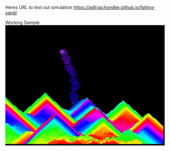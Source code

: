 Heres URL to test out simulation
https://adityachondke.github.io/falling-sand/


Working Sample 
![](https://github.com/AdityaChondke/falling-sand/blob/master/falling-sand.gif)
